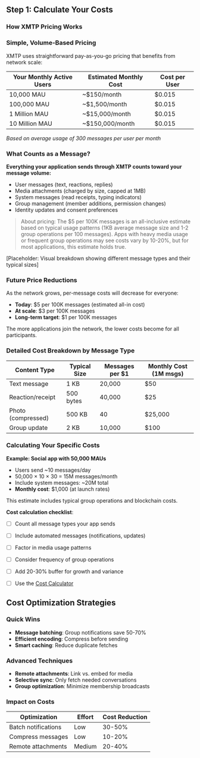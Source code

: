 ## Step 1: Calculate Your Costs

### How XMTP Pricing Works

### Simple, Volume-Based Pricing

XMTP uses straightforward pay-as-you-go pricing that benefits from network scale:

| Your Monthly Active Users | Estimated Monthly Cost | Cost per User |
| --- | --- | --- |
| 10,000 MAU | ~$150/month | $0.015 |
| 100,000 MAU | ~$1,500/month | $0.015 |
| 1 Million MAU | ~$15,000/month | $0.015 |
| 10 Million MAU | ~$150,000/month | $0.015 |

*Based on average usage of 300 messages per user per month*

### What Counts as a Message?

**Everything your application sends through XMTP counts toward your message volume:**

- User messages (text, reactions, replies)
- Media attachments (charged by size, capped at 1MB)
- System messages (read receipts, typing indicators)
- Group management (member additions, permission changes)
- Identity updates and consent preferences

> About pricing: The $5 per 100K messages is an all-inclusive estimate based on typical usage patterns (1KB average message size and 1-2 group operations per 100 messages). Apps with heavy media usage or frequent group operations may see costs vary by 10-20%, but for most applications, this estimate holds true.
> 

[Placeholder: Visual breakdown showing different message types and their typical sizes]

### Future Price Reductions

As the network grows, per-message costs will decrease for everyone:

- **Today**: $5 per 100K messages (estimated all-in cost)
- **At scale**: $3 per 100K messages
- **Long-term target**: $1 per 100K messages

The more applications join the network, the lower costs become for all participants.

### Detailed Cost Breakdown by Message Type

| Content Type | Typical Size | Messages per $1 | Monthly Cost (1M msgs) |
| --- | --- | --- | --- |
| Text message | 1 KB | 20,000 | $50 |
| Reaction/receipt | 500 bytes | 40,000 | $25 |
| Photo (compressed) | 500 KB | 40 | $25,000 |
| Group update | 2 KB | 10,000 | $100 |

### Calculating Your Specific Costs

**Example: Social app with 50,000 MAUs**

- Users send ~10 messages/day
- 50,000 × 10 × 30 = 15M messages/month
- Include system messages: ~20M total
- **Monthly cost**: $1,000 (at launch rates)

This estimate includes typical group operations and blockchain costs.

**Cost calculation checklist**:

- [ ]  Count all message types your app sends
- [ ]  Include automated messages (notifications, updates)
- [ ]  Factor in media usage patterns
- [ ]  Consider frequency of group operations
- [ ]  Add 20-30% buffer for growth and variance
- [ ]  Use the [Cost Calculator](https://claude.ai/chat/URL-placeholder)


## Cost Optimization Strategies

### Quick Wins

- **Message batching**: Group notifications save 50-70%
- **Efficient encoding**: Compress before sending
- **Smart caching**: Reduce duplicate fetches

### Advanced Techniques

- **Remote attachments**: Link vs. embed for media
- **Selective sync**: Only fetch needed conversations
- **Group optimization**: Minimize membership broadcasts

### Impact on Costs

| Optimization | Effort | Cost Reduction |
| --- | --- | --- |
| Batch notifications | Low | 30-50% |
| Compress messages | Low | 10-20% |
| Remote attachments | Medium | 20-40% |
